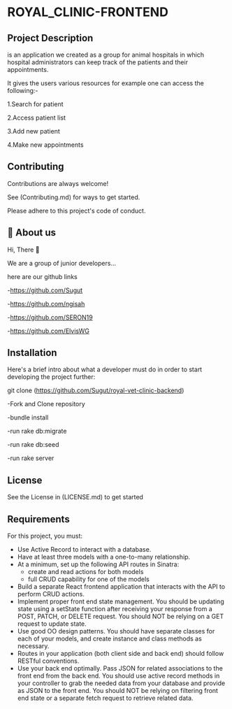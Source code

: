 # ROYAL_CLINIC-FRONTEND 

## Project Description
is an application we created as a group for animal hospitals in which hospital administrators can keep track of the patients and their appointments.

It gives the users various resources for example one can access the following:-

1.Search for patient

2.Access patient list

3.Add new patient

4.Make new appointments



## Contributing
Contributions are always welcome!

See (Contributing.md) for ways to get started.

Please adhere to this project's code of conduct.

## 🚀 About us
Hi, There 👋

We are a group of junior developers...

here are our github links

 -https://github.com/Sugut

 -https://github.com/ngisah

 -https://github.com/SERON19

 -https://github.com/ElvisWG

## Installation
Here's a brief intro about what a developer must do in order to start developing the project further:

git clone (https://github.com/Sugut/royal-vet-clinic-backend)

-Fork and Clone repository

-bundle install

-run rake db:migrate

-run rake db:seed

-run rake server


## License
See the License in (LICENSE.md) to get started


## Requirements

For this project, you must:

- Use Active Record to interact with a database.
- Have at least three models with a one-to-many relationship.
- At a minimum, set up the following API routes in Sinatra:
  - create and read actions for both models
  - full CRUD capability for one of the models
- Build a separate React frontend application that interacts with the API to
  perform CRUD actions.
- Implement proper front end state management. You should be updating state using a
  setState function after receiving your response from a POST, PATCH, or DELETE 
  request. You should NOT be relying on a GET request to update state. 
- Use good OO design patterns. You should have separate classes for each of your
  models, and create instance and class methods as necessary. 
- Routes in your application (both client side and back end) should follow RESTful
  conventions.
- Use your back end optimally. Pass JSON for related associations to the front 
  end from the back end. You should use active record methods in your controller to grab
  the needed data from your database and provide as JSON to the front end. You
  should NOT be relying on filtering front end state or a separate fetch request to
  retrieve related data.
